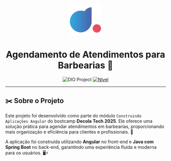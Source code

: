 <div align="center">
  <p align="center">
    <img 
      alt="DIO Education" 
      src="https://raw.githubusercontent.com/digitalinnovationone/template-github-trilha/main/.github/assets/logo.webp" 
      width="100px" 
    />
    <h1>Agendamento de Atendimentos para Barbearias 💈</h1>
  </p>
</div>

<p align="center">
  <img src="https://img.shields.io/static/v1?label=DIO&message=Education&color=E94D5F&labelColor=202024" alt="DIO Project" />
  <a href="NIVEL"><img  src="https://img.shields.io/static/v1?label=Nivel&message=Intermediario&color=E94D5F&labelColor=202024" alt="Nível"></a>
</p>

---

## ✂️ Sobre o Projeto

Este projeto foi desenvolvido como parte do módulo `Construindo Aplicações Angular` do bootcamp **Decola Tech 2025**. Ele oferece uma solução prática para agendar atendimentos em barbearias, proporcionando mais organização e eficiência para clientes e profissionais. 🚀

A aplicação foi construída utilizando **Angular** no front-end e **Java com Spring Boot** no back-end, garantindo uma experiência fluida e moderna para os usuários. 🖥️⚡




